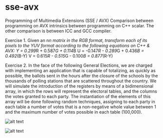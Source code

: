 # sse-avx
Programming of Multimedia Extensions (SSE / AVX)
Comparison between programming on AVX intrinsics between programming on C++ scalar. The other comparison is between ICC 
and GCC compiler.

Exercise 1. Given an n*n matrix in the RGB format, transform each of its pixels to the YUV format according to the following equations on C++ & AVX:
Y = 0.299*R + 0.587*G + 0.114*B
U = -0.147*R - 0.289*G + 0.436*B = 0.492*(B-Y)
V = 0.615*R - 0.515*G - 0.100*B = 0.877*(R-Y)

Exercise 2. In the face of the following General Elections, we are charged with implementing an application 
that is capable of totalizing, as quickly as possible, the ballots sent in the hours after 
the closure of the schools by the thousands of polling stations that are scattered throughout the country.
We will simulate the introduction of the registers by means of a bidimensional array, in which the rows 
will represent the electoral tables, and the columns the votes granted to each party. The instantiation of the 
elements of this array will be done following random techniques, assigning to each party in each table a number 
of votes that is a non-negative whole value between 1 and the maximum number of votes possible in each table (100,000).

![alt text](https://i.imgur.com/CNs1Iop.png)

![alt text](https://i.imgur.com/SCHdaAE.png)
